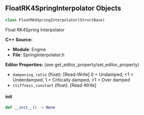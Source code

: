 ## FloatRK4SpringInterpolator Objects

```python
class FloatRK4SpringInterpolator(StructBase)
```

Float RK4Spring Interpolator

**C++ Source:**

- **Module**: Engine
- **File**: SpringInterpolator.h

**Editor Properties:** (see get_editor_property/set_editor_property)

- ``dampening_ratio`` (float):  [Read-Write] 0 = Undamped, <1 = Underdamped, 1 = Critically damped, >1 = Over damped
- ``stiffness_constant`` (float):  [Read-Write]

<a id="unreal.FloatRK4SpringInterpolator.__init__"></a>

#### __init__

```python
def __init__() -> None
```

<a id="unreal.FormatArgumentData"></a>